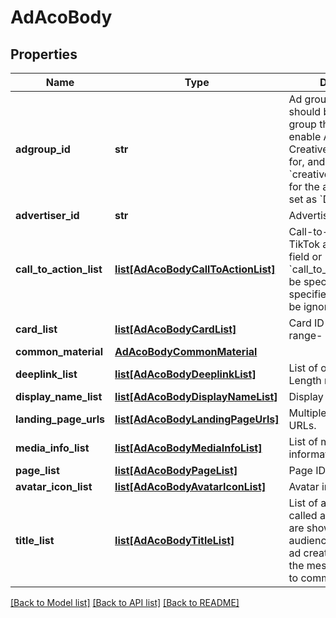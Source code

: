 # AdAcoBody

## Properties
Name | Type | Description | Notes
------------ | ------------- | ------------- | -------------
**adgroup_id** | **str** | Ad group ID. The ID should be of the ad group that you will enable Automated Creative Optimization for, and &#x60;creative_material_mode&#x60; for the ad group must be set as &#x60;DYNAMIC&#x60;. | [optional] 
**advertiser_id** | **str** | Advertiser ID.  | [required] 
**call_to_action_list** | [**list[AdAcoBodyCallToActionList]**](AdAcoBodyCallToActionList.md) | Call-to-action list. For TikTok ads, either this field or &#x60;call_to_action_id&#x60; must be specified. If both are specified, this field will be ignored. | [optional] 
**card_list** | [**list[AdAcoBodyCardList]**](AdAcoBodyCardList.md) | Card ID list. Length range- [0,1]. | [optional] 
**common_material** | [**AdAcoBodyCommonMaterial**](AdAcoBodyCommonMaterial.md) |  | [optional] 
**deeplink_list** | [**list[AdAcoBodyDeeplinkList]**](AdAcoBodyDeeplinkList.md) | List of open URLs. Length range- [0,1] | [optional] 
**display_name_list** | [**list[AdAcoBodyDisplayNameList]**](AdAcoBodyDisplayNameList.md) | Display names. | [optional] 
**landing_page_urls** | [**list[AdAcoBodyLandingPageUrls]**](AdAcoBodyLandingPageUrls.md) | Multiple landing page URLs. | [optional] 
**media_info_list** | [**list[AdAcoBodyMediaInfoList]**](AdAcoBodyMediaInfoList.md) | List of media information. | [optional] 
**page_list** | [**list[AdAcoBodyPageList]**](AdAcoBodyPageList.md) | Page ID list. | [optional] 
**avatar_icon_list** | [**list[AdAcoBodyAvatarIconList]**](AdAcoBodyAvatarIconList.md) | Avatar image list. | [optional] 
**title_list** | [**list[AdAcoBodyTitleList]**](AdAcoBodyTitleList.md) | List of ad titles (also called ad texts). Ad titles are shown to your audience as part of your ad creative, to deliver the message you intend to communicate to them. | [optional] 

[[Back to Model list]](../README.md#documentation-for-models) [[Back to API list]](../README.md#documentation-for-api-endpoints) [[Back to README]](../README.md)

